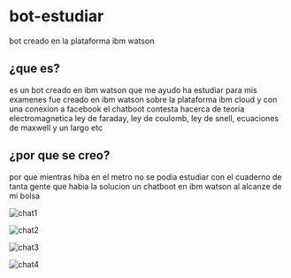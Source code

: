 # bot-estudiar
bot creado en la plataforma ibm watson

## ¿que es?

es un bot creado en ibm watson que me ayudo ha estudiar para mis examenes fue creado en ibm watson sobre
la plataforma ibm cloud y con una conexion a facebook el chatboot contesta hacerca de teoria electromagnetica
ley de faraday, ley de coulomb, ley de snell, ecuaciones de maxwell y un largo etc

## ¿por que se creo?

por que mientras hiba en el metro no se podia estudiar con el cuaderno de tanta gente que habia la solucion un chatboot en 
ibm watson al alcanze de mi bolsa


![chat1](https://scontent.fmex2-1.fna.fbcdn.net/v/t1.0-9/39957144_704908286528886_5565942255979593728_n.jpg?_nc_cat=0&oh=1a29197a5dcb2f2ebfc969deac65a099&oe=5C329CDB)

![chat2](https://scontent.fmex2-1.fna.fbcdn.net/v/t1.0-9/39966866_704908293195552_6768611911509475328_n.jpg?_nc_cat=0&oh=70e037700460da7c787c0f70b5ccc80d&oe=5C392278)

![chat3](https://scontent.fmex2-1.fna.fbcdn.net/v/t1.0-9/40077666_704908283195553_8012916829682925568_n.jpg?_nc_cat=0&oh=3786694819ccf179bd7905f74ff683de&oe=5BF7F466)

![chat4](https://scontent.fmex2-1.fna.fbcdn.net/v/t1.0-9/39963706_704908329862215_5039303012640620544_n.jpg?_nc_cat=0&oh=4cb8c7e8fe386649825341919e8223a4&oe=5BF42F45)


